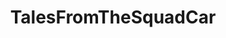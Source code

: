---
title: TalesFromTheSquadCar
crosslinks:
- ProtectAndServe
- MilitaryStories
- AskLEO
- flashlight
- pussypassdenied
- talesfromprintandcopy
- BurningMan
- spam
- dog_irl
- ccw
- gifs
- JUSTNOMIL
- Eve
- elmonorojo
- instantkarma
- JusticeServed
- wholesome
- hfy
---